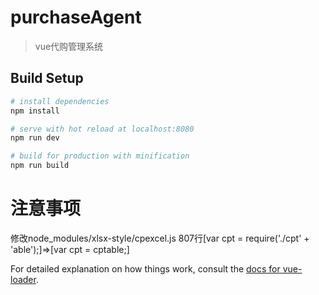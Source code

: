 # purchaseAgent

> vue代购管理系统

## Build Setup

``` bash
# install dependencies
npm install

# serve with hot reload at localhost:8080
npm run dev

# build for production with minification
npm run build
```

# 注意事项
修改node_modules/xlsx-style/cpexcel.js 807行[var cpt = require('./cpt' + 'able');]=>[var cpt = cptable;]

For detailed explanation on how things work, consult the [docs for vue-loader](http://vuejs.github.io/vue-loader).
